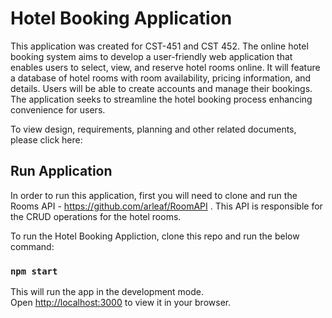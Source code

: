 # Hotel Booking Application
This application was created for CST-451 and CST 452. The online hotel booking system aims to develop a user-friendly web application that enables users to select, view, and reserve hotel rooms online. It will feature a database of hotel rooms with room availability, pricing information, and details. Users will be able to create accounts and manage their bookings. The application seeks to streamline the hotel booking process enhancing convenience for users. 

To view design, requirements, planning and other related documents, please click here:


## Run Application
In order to run this application, first you will need to clone and run the Rooms API - https://github.com/arleaf/RoomAPI . This API is responsible for the CRUD operations for the hotel rooms.

To run the Hotel Booking Appliction, clone this repo and run the below command:
### `npm start`

This will run the app in the development mode.\
Open [http://localhost:3000](http://localhost:3000) to view it in your browser.
